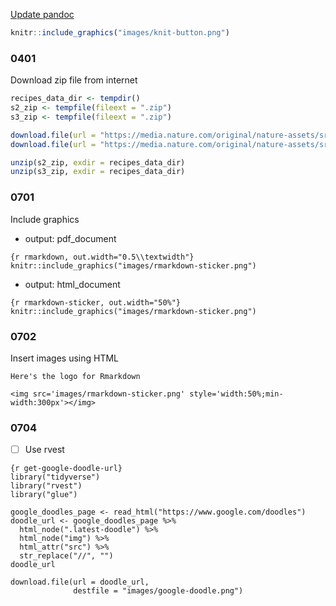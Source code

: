 [Update pandoc](https://pandoc.org/installing.html)

```r
knitr::include_graphics("images/knit-button.png")
```

### 0401
Download zip file from internet
```r
recipes_data_dir <- tempdir()
s2_zip <- tempfile(fileext = ".zip")
s3_zip <- tempfile(fileext = ".zip")

download.file(url = "https://media.nature.com/original/nature-assets/srep/2011/111215/srep00196/extref/srep00196-s2.zip", destfile = s2_zip)
download.file(url = "https://media.nature.com/original/nature-assets/srep/2011/111215/srep00196/extref/srep00196-s3.zip", destfile = s3_zip)

unzip(s2_zip, exdir = recipes_data_dir)
unzip(s3_zip, exdir = recipes_data_dir)
```

### 0701
Include graphics
* output: pdf_document
```
{r rmarkdown, out.width="0.5\\textwidth"}
knitr::include_graphics("images/rmarkdown-sticker.png")
```

* output: html_document
```
{r rmarkdown-sticker, out.width="50%"}
knitr::include_graphics("images/rmarkdown-sticker.png")
```

### 0702 
Insert images using HTML
```
Here's the logo for Rmarkdown

<img src='images/rmarkdown-sticker.png' style='width:50%;min-width:300px'></img>
```

### 0704
- [ ] Use rvest
```
{r get-google-doodle-url}
library("tidyverse")
library("rvest")
library("glue")

google_doodles_page <- read_html("https://www.google.com/doodles")
doodle_url <- google_doodles_page %>%
  html_node(".latest-doodle") %>%
  html_node("img") %>%
  html_attr("src") %>%
  str_replace("//", "")
doodle_url

download.file(url = doodle_url,
              destfile = "images/google-doodle.png")
```

